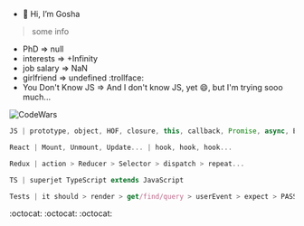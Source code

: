 - 👋 Hi, I’m Gosha

> some info

- PhD => null
- interests => +Infinity
- job salary => NaN
- girlfriend => undefined :trollface:
- You Don't Know JS => And I don't know JS, yet 😄, but I'm trying sooo much...

![CodeWars](https://www.codewars.com/users/Filgeary/badges/large)

```js
JS | prototype, object, HOF, closure, this, callback, Promise, async, EventLoop
```

```jsx
React | Mount, Unmount, Update... | hook, hook, hook...
```

```jsx
Redux | action > Reducer > Selector > dispatch > repeat...
```

```ts
TS | superjet TypeScript extends JavaScript
```

```ts
Tests | it should > render > get/find/query > userEvent > expect > PASS || FAIL
```

:octocat: :octocat: :octocat:

<!---
Filgeary/Filgeary is a ✨ special ✨ repository because its `README.md` (this file) appears on your GitHub profile.
You can click the Preview link to take a look at your changes.
--->
